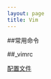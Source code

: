 ```yaml
---
layout: page 
title: Vim
---
```


##常用命令

##\_vimrc

[配置文件](https://raw.github.com/dholer/dholer.github.com/master/page/Vim/_vimrc)



    








